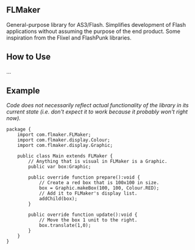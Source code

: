 FLMaker
---------
General-purpose library for AS3/Flash. Simplifies development of Flash applications without assuming the purpose of the end product. Some inspiration from the Flixel and FlashPunk libraries.

How to Use
----------
...

Example
----------
_Code does not necessarily reflect actual functionality of the library in its current state (i.e. don't expect it to work because it probably won't right now)._

```as3
package {
	import com.flmaker.FLMaker;
	import com.flmaker.display.Colour;
	import com.flmaker.display.Graphic;
	
	public class Main extends FLMaker {
	    // Anything that is visual in FLMaker is a Graphic.
		public var box:Graphic;
		
		public override function prepare():void {
		    // Create a red box that is 100x100 in size.
			box = Graphic.makeBox(100, 100, Colour.RED);
			// Add it to FLMaker's display list.
			addChild(box);
		}
		
		public override function update():void {
		    // Move the box 1 unit to the right.
			box.translate(1,0);
		}
	}
}
```
